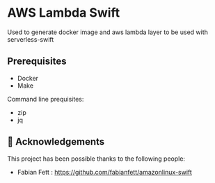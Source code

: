 # AWS Lambda Swift

Used to generate docker image and aws lambda layer to be used with serverless-swift

## Prerequisites

- Docker
- Make

Command line prequisites:

- zip
- jq

## 🙌 Acknowledgements

This project has been possible thanks to the following people:

- Fabian Fett : https://github.com/fabianfett/amazonlinux-swift

